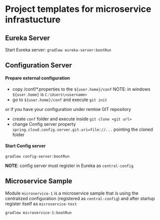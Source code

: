 # Project templates for microservice infrastucture 


## Eureka Server

Start Eureka server: `gradlew eureka-server:bootRun`

## Configuration Server

#### Prepare external configuration

- copy /conf/*.properties to the `${user.home}/conf`
NOTE: in windows `${user.home}` is `C:\Users\<username>`
- go to `${user.home}/conf` and execute `git init` 

or if you have your configuration under remtoe GIT repository

- create `conf` folder and execute inside `git clone <git url>`
- change Config server property `spring.cloud.config.server.git.uri=file://...` pointing the cloned folder

#### Start Config server
`gradlew config-server:bootRun`

**NOTE**: config server must register in Eureka as `central-config` 

## Microservice Sample

Module `microservice-1` is a microservice sample that is using the centralized configuration (registered as `central-config`)
and after startup register itself as `microservice-test`

`gradlew microservice-1:bootRun`
